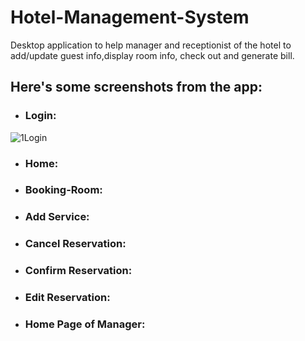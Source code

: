 # Hotel-Management-System
Desktop application to help manager and receptionist of the hotel to add/update guest info,display room info, check out and generate bill.


## Here's some screenshots from the app:

* ### Login:
![1Login](https://user-images.githubusercontent.com/15314292/58172933-39eaae80-7c9a-11e9-9258-b874dc91f221.png)


* ### Home:


* ### Booking-Room:


* ### Add Service:


* ### Cancel Reservation:


* ### Confirm Reservation:


* ### Edit Reservation:

* ### Home Page of Manager:

